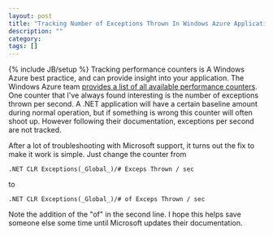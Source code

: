 ```yaml
---
layout: post
title: "Tracking Number of Exceptions Thrown In Windows Azure Applications"
description: ""
category: 
tags: []
---
```

{% include JB/setup %}
Tracking performance counters is A Windows Azure best practice, and can provide insight into your application. The Windows Azure team [provides a list of all available performance counters](http://msdn.microsoft.com/en-us/library/windowsazure/hh411520.aspx). One counter that I've always found interesting is the number of exceptions thrown per second. A .NET application will have a certain baseline amount during normal operation, but if something is wrong this counter will often shoot up. However following their documentation, exceptions per second are not tracked.

After a lot of troubleshooting with Microsoft support, it turns out the fix to make it work is simple. Just change the counter from 

```
.NET CLR Exceptions(_Global_)/# Exceps Thrown / sec
```

to

```
.NET CLR Exceptions(_Global_)/# of Exceps Thrown / sec
```

Note the addition of the "of" in the second line. I hope this helps save someone else some time until Microsoft updates their documentation.
